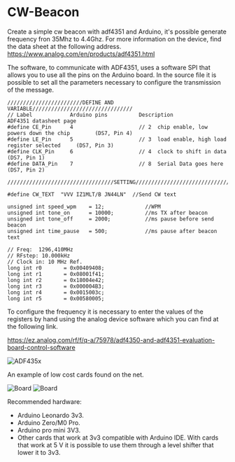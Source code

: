 # CW-Beacon
Create a simple cw beacon with adf4351 and Arduino, it's possible generate frequency fron 35Mhz to 4.4Ghz.
For more information on the device, find the data sheet at the following address.
https://www.analog.com/en/products/adf4351.html

The software, to communicate with ADF4351, uses a software SPI that allows you to use all the pins on the Arduino board.
In the source file it is possible to set all the parameters necessary to configure the transmission of the message.

    ////////////////////////DEFINE AND VARIABLE////////////////////////////////
    // Label            Arduino pins          Description                                        ADF4351 datasheet page
    #define CE_Pin      4                     // 2  chip enable, low powers down the chip        (DS7, Pin 4)
    #define LE_Pin      5                     // 3  load enable, high load register selected     (DS7, Pin 3)
    #define CLK_Pin     6                     // 4  clock to shift in data                       (DS7, Pin 1)
    #define DATA_Pin    7                     // 8  Serial Data goes here                        (DS7, Pin 2)

    //////////////////////////////////SETTING///////////////////////////////////

    #define CW_TEXT  "VVV IZ1MLT/B JN44LN"  //Send CW text

    unsigned int speed_wpm    = 12;             //WPM
    unsigned int tone_on      = 10000;          //ms TX after beacon
    unsigned int tone_off     = 2000;           //ms pause before send beacon
    unsigned int time_pause   = 500;            //ms pause after beacon text

    // Freq:  1296,410MHz 
    // RFstep: 10.000kHz
    // Clock in: 10 MHz Ref.
    long int r0       = 0x00409408;
    long int r1       = 0x08001f41;
    long int r2       = 0x18004e42;
    long int r3       = 0x000004B3;
    long int r4       = 0x0015003c;
    long int r5       = 0x00580005;
    

To configure the frequency it is necessary to enter the values ​​of the registers by hand using the analog device software which you can find at the following link.

https://ez.analog.com/rf/f/q-a/75978/adf4350-and-adf4351-evaluation-board-control-software

![ADF435x](https://github.com/lucamarche-iz1mlt/CW-Beacon/blob/master/img/ADF435xSW.png)


An example of low cost cards found on the net.

![Board](https://github.com/lucamarche-iz1mlt/CW-Beacon/blob/master/img/ADF435xboard1.png)
![Board](https://github.com/lucamarche-iz1mlt/CW-Beacon/blob/master/img/ADF435xboard2.png)

Recommended hardware:
-   Arduino Leonardo 3v3. 
-   Arduino Zero/M0 Pro.
-   Arduino pro mini 3V3.
-   Other cards that work at 3v3 compatible with Arduino IDE.
With cards that work at 5 V it is possible to use them through a level shifter that lower it to 3v3.

